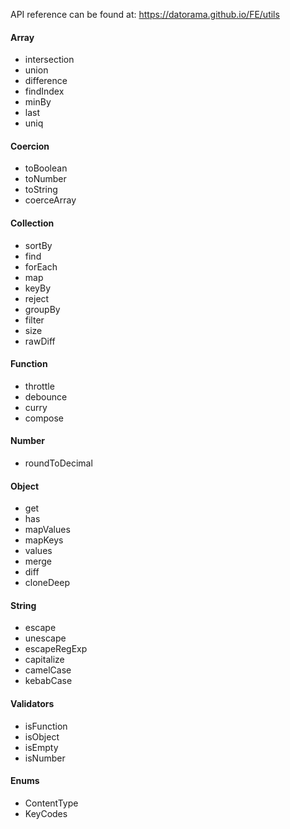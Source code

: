 API reference can be found at:
https://datorama.github.io/FE/utils

#### Array 
- intersection
- union
- difference
- findIndex
- minBy
- last
- uniq

#### Coercion
- toBoolean
- toNumber
- toString
- coerceArray

#### Collection
- sortBy
- find
- forEach
- map
- keyBy
- reject
- groupBy
- filter
- size
- rawDiff

#### Function
- throttle
- debounce
- curry
- compose

#### Number
- roundToDecimal

#### Object
- get
- has
- mapValues
- mapKeys
- values
- merge
- diff
- cloneDeep

#### String
- escape
- unescape
- escapeRegExp
- capitalize
- camelCase
- kebabCase

#### Validators
- isFunction
- isObject
- isEmpty
- isNumber

#### Enums
- ContentType
- KeyCodes
